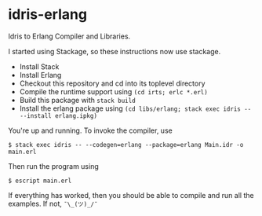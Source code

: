 idris-erlang
============

Idris to Erlang Compiler and Libraries.

I started using Stackage, so these instructions now use stackage.

- Install Stack
- Install Erlang
- Checkout this repository and cd into its toplevel directory
- Compile the runtime support using `(cd irts; erlc *.erl)`
- Build this package with `stack build`
- Install the erlang package using `(cd libs/erlang; stack exec idris -- --install erlang.ipkg)`

You're up and running. To invoke the compiler, use

```
$ stack exec idris -- --codegen=erlang --package=erlang Main.idr -o main.erl
```

Then run the program using

```
$ escript main.erl
```

If everything has worked, then you should be able to compile and run
all the examples. If not, `¯\_(ツ)_/¯`
